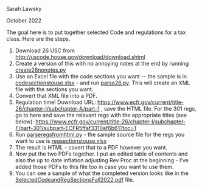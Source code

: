 Sarah Lawsky

October 2022

The goal here is to put together selected Code and regulations for a tax class. Here are the steps.

1. Download 26 USC from http://uscode.house.gov/download/download.shtml
2. Create a version of this with no annoying notes at the end by running [create26nonotes.py](https://github.com/slawsk/selectedSections/blob/main/create26nonotes.py)
3. Use an Excel file with the code sections you want -- the sample is in [codesectionstouse.xlsx](https://github.com/slawsk/selectedSections/blob/main/codesectionstouse.xlsx) - and run [parse26.py](https://github.com/slawsk/selectedSections/blob/main/parse26.py). This will create an XML file with the sections you want. 
4. Convert that XML file into a PDF.
5. Regulation time! Download URL: https://www.ecfr.gov/current/title-26/chapter-I/subchapter-A/part-1 , save the HTML file. For the 301 regs, go to here and save the relevant regs with the appropriate titles (see below): https://www.ecfr.gov/current/title-26/chapter-I/subchapter-F/part-301/subpart-ECFR5ffaf3310af6b61?toc=1
6. Run [parseregsfromhtml.py](https://github.com/slawsk/selectedSections/blob/main/parseregsfromhtml.py) - the sample source file for the regs you want to use is [regsectionstouse.xlsx](https://github.com/slawsk/selectedSections/blob/main/regsectionstouse.xlsx)
7. The result is HTML - covert that to a PDF however you want.
8. Now put the two PDFs together. I put an edited table of contents and also the up to date inflation adjusting Rev Proc at the beginning - I've added those PDFs to this file too in case you want to use them.
9. You can see a sample of what the completed version looks like in the [SelectedCodeandRegSectionsFall2022.pdf](https://github.com/slawsk/selectedSections/blob/main/SelectedCodeandRegSectionsFall2022.pdf) file.
